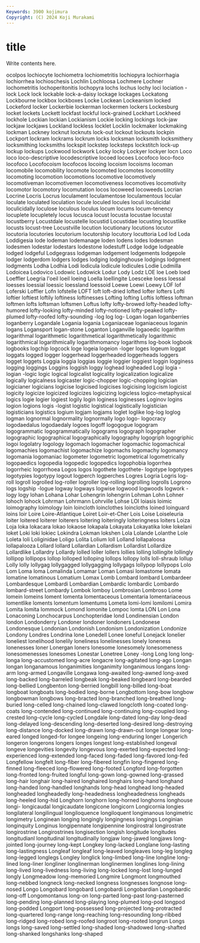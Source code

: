 ```yaml
---
Keywords: 3900 kojimura
Copyright: (C) 2024 Koji Murakami
---
```


# title

Write contents here.



ocolpos
lochiocyte lochiometra lochiometritis lochiopyra lochiorrhagia lochiorrhea lochioschesis Lochlin Lochloosa Lochmere
Lochner lochometritis lochoperitonitis lochopyra lochs lochus lochy loci lociation -lock
Lock lock lockable lock-a-daisy lockage lockages Lockatong Lockbourne lockbox lockboxes
Locke Lockean Lockeanism locked Lockeford locker Lockerbie lockerman lockermen lockers
Lockesburg locket lockets Lockett lockfast lockful lock-grained Lockhart Lockheed lockhole
Lockian lockian Lockianism Lockie locking lockings lock-jaw lockjaw lockjaws Lockland
lockless locklet Locklin lockmaker lockmaking lockman Lockney locknut locknuts lock-out
lockout lockouts lockpin Lockport lockram lockrams lockrum locks locksman locksmith
locksmithery locksmithing locksmiths lockspit lockstep locksteps lockstitch lock-up lockup lockups
Lockwood lockwork Locky locky Lockyer lockyer locn Loco loco loco-descriptive
locodescriptive locoed locoes Locofoco loco-foco locofoco Locofocoism locofocos locoing locoism
locoisms locoman locomobile locomobility locomote locomoted locomotes locomotility locomoting locomotion
locomotions locomotive locomotively locomotiveman locomotivemen locomotiveness locomotives locomotivity locomotor locomotory
locomutation locos locoweed locoweeds Locrian Locrine Locris Locrus loculament loculamentose
loculamentous locular loculate loculated loculation locule loculed locules loculi loculicidal
loculicidally loculose loculous loculus locum locums locum-tenency locuplete locupletely locus
locusca locust locusta locustae locustal locustberry Locustdale locustelle locustid Locustidae
locusting locustlike locusts locust-tree Locustville locution locutionary locutions locutor locutoria
locutories locutorium locutorship locutory locuttoria Lod lod Loda Loddigesia lode
lodeman lodemanage loden lodens lodes lodesman lodesmen lodestar lodestars lodestone
lodestuff Lodge lodge lodgeable lodged lodgeful Lodgegrass lodgeman lodgement lodgements
lodgepole lodger lodgerdom lodgers lodges lodging lodginghouse lodgings lodgment lodgments
Lodha Lodhia Lodi lodicula lodicule lodicules Lodie Lodmilla Lodoicea Lodovico
Lodowic Lodowick Lodur Lody Lodz LOE loe Loeb loed Loeffler
Loegria l'oeil loeil loeing Loella loellingite Loesceke loess loessal loesses
loessial loessic loessland loessoid Loewe Loewi Loewy LOF lof Loferski
Loffler Lofn lofstelle LOFT loft loft-dried lofted lofter lofters Lofti
loftier loftiest loftily loftiness loftinesses Lofting lofting Loftis loftless loftman
loftmen lofts loftsman loftsmen Loftus lofty lofty-browed lofty-headed lofty-humored lofty-looking
lofty-minded lofty-notioned lofty-peaked lofty-plumed lofty-roofed lofty-sounding -log log log- Logan
logan loganberries loganberry Logandale Logania logania Loganiaceae loganiaceous loganin logans
Logansport logan-stone Loganton Loganville logaoedic logarithm logarithmal logarithmetic logarithmetical logarithmetically
logarithmic logarithmical logarithmically logarithmomancy logarithms log-book logbook logbooks logchip logcock
loge logeia logeion -loger loges logeum loggat loggats logged logger
loggerhead loggerheaded loggerheads loggers logget loggets Loggia loggia loggias loggie
loggier loggiest loggin logginess logging loggings Loggins loggish loggy loghead
logheaded Logi logia -logian -logic logic logical logicalist logicality logicalization
logicalize logically logicalness logicaster logic-chopper logic-chopping logician logicianer logicians logicise
logicised logicises logicising logicism logicist logicity logicize logicized logicizes logicizing
logicless logico-metaphysical logics logie logier logiest logily login loginess loginesses
Loginov logins logion logions logis -logist logistic logistical logistically logistician
logisticians logistics logium logjam logjams loglet loglike log-log loglog logman
lognormal lognormality lognormally logo logo- logocracy logodaedalus logodaedaly logoes logoff
logogogue logogram logogrammatic logogrammatically logograms logograph logographer logographic logographical logographically
logography logogriph logogriphic logoi logolatry logology logomach logomacher logomachic logomachical
logomachies logomachist logomachize logomachs logomachy logomancy logomania logomaniac logometer logometric
logometrical logometrically logopaedics logopedia logopedic logopedics logophobia logorrhea logorrheic logorrhoea
Logos logos logothete logothete- logotype logotypes logotypies logotypy logout logperch
logperches Logres Logria Logris log-roll logroll logrolled log-roller logroller log-rolling
logrolling logrolls Logrono logs logship -logue logway logways logwise logwood
logwoods logwork -logy logy lohan Lohana Lohar Lohengrin lohengrin Lohman
Lohn Lohner lohoch lohock Lohrman Lohrmann Lohrville Lohse LOI loiasis
loimic loimography loimology loin loincloth loinclothes loincloths loined loinguard loins
loir Loire Loire-Atlantique Loiret Loir-et-Cher Lois Loise Loiseleuria loiter loitered
loiterer loiterers loitering loiteringly loiteringness loiters Loiza Loja loka lokacara
lokao lokaose lokapala Lokayata Lokayatika loke lokelani loket Loki loki
lokiec Lokindra Lokman lokshen Lola Lolande Lolanthe Lole Loleta loli
Loliginidae Loligo Lolita Lolium loll Lolland lollapaloosa lollapalooza Lollard lollard
Lollardian Lollardism Lollardist Lollardize Lollardlike Lollardry Lollardy lolled loller lollers
lollies lolling lollingite lollingly lollipop lollipops lollop lolloped lolloping lollops
lollopy lolls loll-shraub lollup Lolly lolly lollygag lollygagged lollygagging lollygags
lollypop lollypops Lolo Lom Loma loma Lomalinda Lomamar Loman Lomasi
lomastome lomata lomatine lomatinous Lomatium Lomax Lomb Lombard lombard Lombardeer
Lombardesque Lombardi Lombardian Lombardic lombardic Lombardo lombard-street Lombardy Lombok lomboy
Lombrosian Lombroso Lome lomein lomeins loment lomenta lomentaceous Lomentaria lomentariaceous
lomentlike loments lomentum lomentums Lometa lomi-lomi lomilomi Lomira Lomita lomita
lommock Lomond lomonite Lompoc lomta LON Lon Lona Lonaconing Lonchocarpus
Lonchopteridae lond Londinensian London london Londonderry Londoner londoner londoners Londonese
Londonesque Londonian Londonish Londonism Londonization Londonize Londony Londres Londrina lone
Lonedell Lonee loneful Lonejack lonelier loneliest lonelihood lonelily loneliness lonelinesses
lonely loneness lonenesses loner Lonergan loners lonesome lonesomely lonesomeness lonesomenesses
lonesomes Lonestar Lonetree Loney -long Long long long- longa long-accustomed
long-acre longacre long-agitated long-ago Longan longan longanamous longanimities longanimity longanimous
longans long-arm long-armed Longaville Longawa long-awaited long-awned long-axed long-backed long-barreled
longbeak long-beaked longbeard long-bearded long-bellied Longbenton long-berried longbill long-billed long-boat
longboat longboats long-bodied long-borne Longbottom long-bow longbow longbowman longbows long-bracted
long-branched long-breathed long-buried long-celled long-chained long-clawed longcloth long-coated long-coats long-contended
long-continued long-continuing long-coupled long-crested long-cycle long-cycled Longdale long-dated long-day long-dead
long-delayed long-descending long-deserted long-desired long-destroying long-distance long-docked long-drawn long-drawn-out longe
longear long-eared longed longed-for longee longeing long-enduring longer Longerich longeron
longerons longers longes longest long-established longeval longeve longevities longevity longevous
long-exerted long-expected long-experienced long-extended long-faced long-faded long-favored long-fed Longfellow longfelt
long-fiber long-fibered longfin long-fingered long-finned long-fleeced long-flowered long-footed Longford long-forgotten
long-fronted long-fruited longful long-gown long-gowned long-grassed long-hair longhair long-haired longhaired
longhairs long-hand longhand long-handed long-handled longhands long-head longhead long-headed longheaded
longheadedly long-headedness longheadedness longheads long-heeled long-hid Longhorn longhorn long-horned longhorns
longhouse longi- longicaudal longicaudate longicone longicorn Longicornia longies longilateral longilingual
longiloquence longiloquent longimanous longimetric longimetry Longinean longing longingly longingness longings
Longinian longinquity Longinus longipennate longipennine longirostral longirostrate longirostrine Longirostrines longisection
longish longitude longitudes longitudianl longitudinal longitudinally longjaw long-jawed longjaws long-jointed
long-journey long-kept Longkey long-lacked Longlane long-lasting long-lastingness Longleaf longleaf long-leaved
longleaves long-leg longleg long-legged longlegs Longley longlick long-limbed long-line longline
long-lined long-liner longliner longlinerman longlinermen longlines long-lining long-lived long-livedness long-living
long-locked long-lost long-lunged longly Longmeadow long-memoried Longmire Longmont longmouthed long-nebbed
longneck long-necked longness longnesses longnose long-nosed Longo Longobard longobard Longobardi
Longobardian Longobardic long-off Longomontanus long-on long-parted long-past long-pasterned long-pending long-planned
long-playing long-plumed long-pod longpod long-podded Longport long-possessed long-projected long-protracted long-quartered
long-range long-reaching long-resounding long-ribbed long-ridged long-robed long-roofed longroot long-rooted longrun
Longs longs long-saved long-settled long-shaded long-shadowed long-shafted long-shanked longshanks long-shaped
